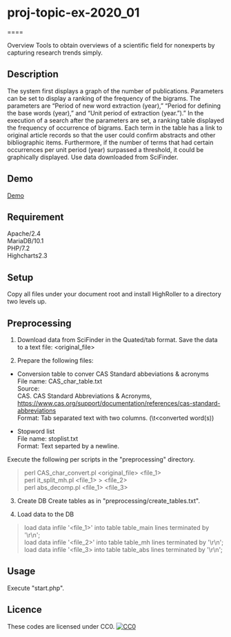# proj-topic-ex-2020_01
====

Overview
Tools to obtain overviews of a scientific field for nonexperts by capturing research trends simply.

## Description
The system first displays a graph of the number of publications. Parameters can be set to display a ranking of the frequency of the bigrams. The parameters are “Period of new word extraction (year),” “Period for defining the base words (year),” and “Unit period of extraction (year.”).” In the execution of a search after the parameters are set, a ranking table displayed the frequency of occurrence of bigrams. Each term in the table has a link to original article records so that the user could confirm abstracts and other bibliographic items. Furthermore, if the number of terms that had certain occurrences per unit period (year) surpassed a threshold, it could be graphically displayed. Use data downloaded from SciFinder.

## Demo
[Demo](https://github.com/proj-topic-ex/proj-topic-ex-2020_01/blob/master/demo/demo_proj-topic-ex-2020_01.gif)

## Requirement
Apache/2.4  
MariaDB/10.1  
PHP/7.2  
Highcharts2.3  

## Setup
Copy all files under your document root and install HighRoller to a directory two levels up.

## Preprocessing
1. Download data from SciFinder in the Quated/tab format.
   Save the data to a text file: <original_file>

2. Prepare the following files:

- Conversion table to conver CAS Standard abbeviations & acronyms  
  File name: CAS_char_table.txt  
  Source:  
   CAS. CAS Standard Abbreviations & Acronyms,  
   https://www.cas.org/support/documentation/references/cas-standard-abbreviations  
  Format: Tab separated text with two columns. (<a word to be coverted>\t<converted word(s))

- Stopword list  
 File name: stoplist.txt  
 Format: Text separted by a newline.  

Execute the following per scripts in the "preprocessing" directory.
> perl CAS_char_convert.pl <original_file> <file_1>  
> perl it_split_mh.pl <file_1> > <file_2>  
> perl abs_decomp.pl <file_1> <file_3>  

3. Create DB
Create tables as in "preprocessing/create_tables.txt".

4. Load data to the DB
> load data infile '<file_1>' into table table_main lines terminated by '\r\n';  
> load data infile '<file_2>' into table table_mh lines terminated by '\r\n';  
> load data infile '<file_3> into table table_abs lines terminated by '\r\n';  


## Usage
Execute "start.php".

## Licence
These codes are licensed under CC0.
[![CC0](http://i.creativecommons.org/p/zero/1.0/88x31.png "CC0")](http://creativecommons.org/publicdomain/zero/1.0/deed.en)


